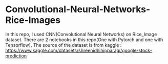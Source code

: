 # Convolutional-Neural-Networks-Rice-Images
In this repo, I used CNN(Convolutional Neural Networks) on Rice_Image dataset.
There are 2 notebooks in this repo(One with Pytorch and one with Tensorflow).
The source of the dataset is from kaggle : https://www.kaggle.com/datasets/shreenidhihipparagi/google-stock-prediction
